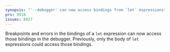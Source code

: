 ```yaml
---
synopsis: "`--debugger` can now access bindings from `let` expressions"
prs: 9918
issues: 8827
---
```


Breakpoints and errors in the bindings of a `let` expression can now access
those bindings in the debugger. Previously, only the body of `let` expressions
could access those bindings.
